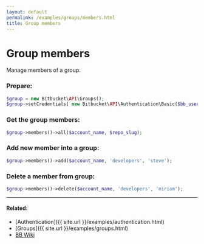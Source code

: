 ```yaml
---
layout: default
permalink: /examples/groups/members.html
title: Group members
---
```


# Group members

Manage members of a group.

### Prepare:
```php
$group = new Bitbucket\API\Groups();
$group->setCredentials( new Bitbucket\API\Authentication\Basic($bb_user, $bb_pass) );
```

### Get the group members:
```php
$group->members()->all($account_name, $repo_slug);
```

### Add new member into a group:
```php
$group->members()->add($account_name, 'developers', 'steve');
```

### Delete a member from group:
```php
$group->members()->delete($account_name, 'developers', 'miriam');
```

----

#### Related:
  * [Authentication]({{ site.url }}/examples/authentication.html)
  * [Groups]({{ site.url }}/examples/groups.html)
  * [BB Wiki](https://confluence.atlassian.com/display/BITBUCKET/groups+Endpoint)
